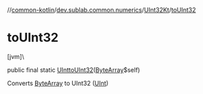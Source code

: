 //[common-kotlin](../../../index.md)/[dev.sublab.common.numerics](../index.md)/[UInt32Kt](index.md)/[toUInt32](to-u-int32.md)

# toUInt32

[jvm]\

public final static [UInt](https://kotlinlang.org/api/latest/jvm/stdlib/kotlin/-u-int/index.html)[toUInt32](to-u-int32.md)([ByteArray](https://kotlinlang.org/api/latest/jvm/stdlib/kotlin/-byte-array/index.html)$self)

Converts [ByteArray](https://kotlinlang.org/api/latest/jvm/stdlib/kotlin/-byte-array/index.html) to UInt32 ([UInt](https://kotlinlang.org/api/latest/jvm/stdlib/kotlin/-u-int/index.html))
